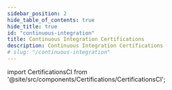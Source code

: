 ```yaml
---
sidebar_position: 2
hide_table_of_contents: true
hide_title: true
id: "continuous-integration"
title: Continuous Integration Certifications
description: Continuous Integration Certifications
# slug: "/continuous-integration"
---
```


<!-- Custom component -->

import CertificationsCI from '@site/src/components/Certifications/CertificationsCI';

<CertificationsCI />

